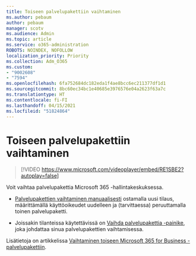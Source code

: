 ```yaml
---
title: Toiseen palvelupakettiin vaihtaminen
ms.author: pebaum
author: pebaum
manager: scotv
ms.audience: Admin
ms.topic: article
ms.service: o365-administration
ROBOTS: NOINDEX, NOFOLLOW
localization_priority: Priority
ms.collection: Adm_O365
ms.custom:
- "9002608"
- "7594"
ms.openlocfilehash: 6fa752684dc182eda1f4ae8bcc6ec211377df1d1
ms.sourcegitcommit: 8bc60ec34bc1e40685e3976576e04a2623f63a7c
ms.translationtype: HT
ms.contentlocale: fi-FI
ms.lasthandoff: 04/15/2021
ms.locfileid: "51824864"
---
```

# <a name="switch-to-a-different-plan"></a>Toiseen palvelupakettiin vaihtaminen

> [!VIDEO https://www.microsoft.com/videoplayer/embed/RE1SBE2?autoplay=false]

Voit vaihtaa palvelupakettia Microsoft 365 -hallintakeskuksessa.

- [Palvelupakettien vaihtaminen manuaalisesti](https://docs.microsoft.com/microsoft-365/commerce/subscriptions/switch-plans-manually) ostamalla uusi tilaus, määrittämällä käyttöoikeudet uudelleen ja (tarvittaessa) peruuttamalla toinen palvelupaketti.

- Joissakin tilanteissa käytettävissä on [Vaihda palvelupakettia -painike](https://docs.microsoft.com/microsoft-365/commerce/subscriptions/switch-to-a-different-plan#use-the-switch-plans-button), joka johdattaa sinua palvelupakettien vaihtamisessa.

Lisätietoja on artikkelissa [Vaihtaminen toiseen Microsoft 365 for Business -palvelupakettiin](https://docs.microsoft.com/microsoft-365/commerce/subscriptions/switch-to-a-different-plan).
